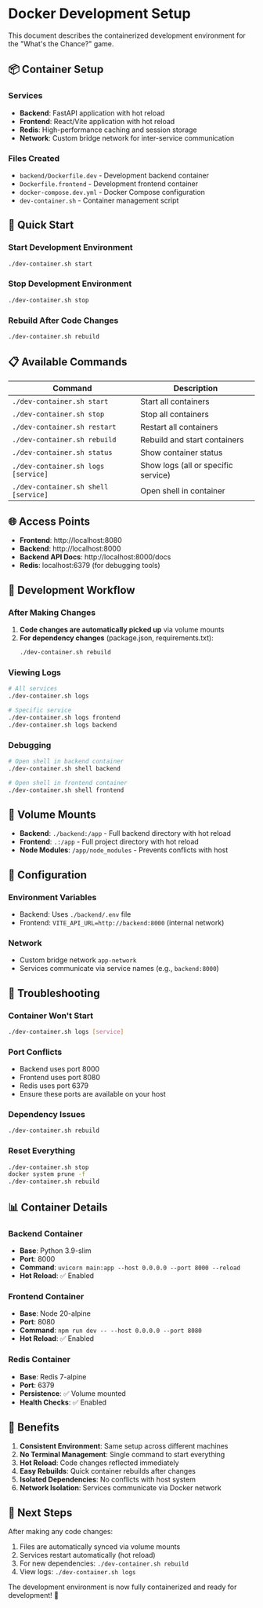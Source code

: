# Docker Development Setup

This document describes the containerized development environment for the "What's the Chance?" game.

## 📦 Container Setup

### Services

- **Backend**: FastAPI application with hot reload
- **Frontend**: React/Vite application with hot reload
- **Redis**: High-performance caching and session storage
- **Network**: Custom bridge network for inter-service communication

### Files Created

- `backend/Dockerfile.dev` - Development backend container
- `Dockerfile.frontend` - Development frontend container
- `docker-compose.dev.yml` - Docker Compose configuration
- `dev-container.sh` - Container management script

## 🚀 Quick Start

### Start Development Environment

```bash
./dev-container.sh start
```

### Stop Development Environment

```bash
./dev-container.sh stop
```

### Rebuild After Code Changes

```bash
./dev-container.sh rebuild
```

## 📋 Available Commands

| Command                              | Description                         |
| ------------------------------------ | ----------------------------------- |
| `./dev-container.sh start`           | Start all containers                |
| `./dev-container.sh stop`            | Stop all containers                 |
| `./dev-container.sh restart`         | Restart all containers              |
| `./dev-container.sh rebuild`         | Rebuild and start containers        |
| `./dev-container.sh status`          | Show container status               |
| `./dev-container.sh logs [service]`  | Show logs (all or specific service) |
| `./dev-container.sh shell [service]` | Open shell in container             |

## 🌐 Access Points

- **Frontend**: http://localhost:8080
- **Backend**: http://localhost:8000
- **Backend API Docs**: http://localhost:8000/docs
- **Redis**: localhost:6379 (for debugging tools)

## 🔄 Development Workflow

### After Making Changes

1. **Code changes are automatically picked up** via volume mounts
2. **For dependency changes** (package.json, requirements.txt):
   ```bash
   ./dev-container.sh rebuild
   ```

### Viewing Logs

```bash
# All services
./dev-container.sh logs

# Specific service
./dev-container.sh logs frontend
./dev-container.sh logs backend
```

### Debugging

```bash
# Open shell in backend container
./dev-container.sh shell backend

# Open shell in frontend container
./dev-container.sh shell frontend
```

## 📁 Volume Mounts

- **Backend**: `./backend:/app` - Full backend directory with hot reload
- **Frontend**: `.:/app` - Full project directory with hot reload
- **Node Modules**: `/app/node_modules` - Prevents conflicts with host

## 🔧 Configuration

### Environment Variables

- Backend: Uses `./backend/.env` file
- Frontend: `VITE_API_URL=http://backend:8000` (internal network)

### Network

- Custom bridge network `app-network`
- Services communicate via service names (e.g., `backend:8000`)

## 🐛 Troubleshooting

### Container Won't Start

```bash
./dev-container.sh logs [service]
```

### Port Conflicts

- Backend uses port 8000
- Frontend uses port 8080
- Redis uses port 6379
- Ensure these ports are available on your host

### Dependency Issues

```bash
./dev-container.sh rebuild
```

### Reset Everything

```bash
./dev-container.sh stop
docker system prune -f
./dev-container.sh rebuild
```

## 📊 Container Details

### Backend Container

- **Base**: Python 3.9-slim
- **Port**: 8000
- **Command**: `uvicorn main:app --host 0.0.0.0 --port 8000 --reload`
- **Hot Reload**: ✅ Enabled

### Frontend Container

- **Base**: Node 20-alpine
- **Port**: 8080
- **Command**: `npm run dev -- --host 0.0.0.0 --port 8080`
- **Hot Reload**: ✅ Enabled

### Redis Container

- **Base**: Redis 7-alpine
- **Port**: 6379
- **Persistence**: ✅ Volume mounted
- **Health Checks**: ✅ Enabled

## 🎯 Benefits

1. **Consistent Environment**: Same setup across different machines
2. **No Terminal Management**: Single command to start everything
3. **Hot Reload**: Code changes reflected immediately
4. **Easy Rebuilds**: Quick container rebuilds after changes
5. **Isolated Dependencies**: No conflicts with host system
6. **Network Isolation**: Services communicate via Docker network

## 🚀 Next Steps

After making any code changes:

1. Files are automatically synced via volume mounts
2. Services restart automatically (hot reload)
3. For new dependencies: `./dev-container.sh rebuild`
4. View logs: `./dev-container.sh logs`

The development environment is now fully containerized and ready for development! 🎉
